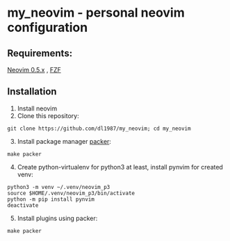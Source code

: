 # my_neovim - personal neovim configuration

## Requirements: 
[Neovim 0.5.x](https://github.com/neovim/neovim) , [FZF](https://github.com/junegunn/fzf)

## Installation
1. Install neovim
2. Clone this repository:
```
git clone https://github.com/dl1987/my_neovim; cd my_neovim
```
3. Install package manager [packer](https://github.com/wbthomason/packer.nvim):
```
make packer
```
4. Create python-virtualenv for python3 at least, install pynvim for created venv:
```
python3 -m venv ~/.venv/neovim_p3
source $HOME/.venv/neovim_p3/bin/activate
python -m pip install pynvim
deactivate
```
5. Install plugins using packer:
```
make packer
```
